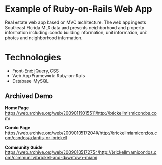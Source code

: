 # Example of Ruby-on-Rails Web App

Real estate web app based on MVC architecture.  The web app ingests Southeast Florida MLS data and presents neighborhood and property information including: condo building information, unit information, unit photos and neighborhood information.

# Technologies

- Front-End: jQuery, CSS
- Web App Framework: Ruby-on-Rails
- Database: MySQL

## Archived Demo

**Home Page**
https://web.archive.org/web/20090115015511/http://brickellmiamicondos.com/

**Condo Page**
https://web.archive.org/web/20090105172040/http://brickellmiamicondos.com/condos/atlantis-on-brickell

**Community Guide**
https://web.archive.org/web/20090105172754/http://brickellmiamicondos.com/community/brickell-and-downtown-miami

